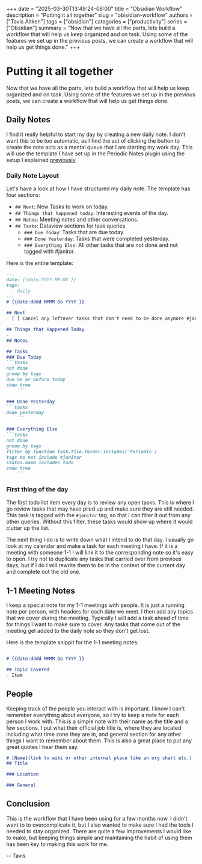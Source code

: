 +++
date = "2025-03-30T13:49:24-06:00"
title = "Obsidian Workflow"
description = "Putting it all together"
slug = "obisidian-workflow"
authors = ["Tavis Aitken"]
tags = ["obsidian"]
categories = ["productivity"]
series = ["Obsidian"]
summary = "Now that we have all the parts, lets build a workflow that will help us keep organized and on task. Using some of the features we set up in the previous posts, we can create a workflow that will help us get things done."
+++

# Putting it all together

Now that we have all the parts, lets build a workflow that will help us keep organized and on task. Using some of the features we set up in the previous posts, we can create a workflow that will help us get things done.

## Daily Notes

I find it really helpful to start my day by creating a new daily note. I don't want this to be too automatic, as I find the act of clicking the button to create the note acts as a mental queue that I am starting my work day. This will use the template I have set up in the Periodic Notes plugin using the setup I explained [previously](/posts/obsidian-plugins/#periodic-notes)


### Daily Note Layout

Let's have a look at how I have structured my daily note.
The template has four sections:
- `## Next`: New Tasks to work on today.
- `## Things that happened today`: Interesting events of the day.
- `## Notes`: Meeting notes and other conversations.
- `## Tasks`: Dataview sections for task queries
  - `### Due Today`: Tasks that are due today.
  - `### Done Yesterday`: Tasks that were completed yesterday.
  - `### Everything Else`: All other tasks that are not done and not tagged with #janitor.

Here is the entire template:
```markdown
---
date: {{date:YYYY-MM-DD }}
tags:
  - daily
---
# {{date:dddd MMMM Do YYYY }}

## Next
- [ ] Cancel any leftover tasks that don't need to be done anymore #janitor

## Things that Happened Today
-
## Notes

## Tasks
### Due Today
```tasks
not done
group by tags
due on or before today
show tree
    ```

### Done Yesterday
```tasks
done yesterday
    ```

### Everything Else
```tasks
not done
group by tags
filter by function task.file.folder.includes('Periodic')
tags do not include #janitor
status.name includes todo
show tree
    ```
```

### First thing of the day

The first todo list item every day is to review any open tasks. This is where I go review tasks that may have piled up and make sure they are still needed. This task is tagged with the `#janitor` tag, so that I can filter it out from any other queries. Without this filter, these tasks would show up where it would clutter up the list.

The next thing I do is to write down what I intend to do that day. I usually go look at my calendar and make a task for each meeting I have. If it is a meeting with someone 1-1 I will link it to the corresponding note so it's easy to open. I try not to duplicate any tasks that carried over from previous days, but if I do I will rewrite them to be in the context of the current day and complete out the old one.

## 1-1 Meeting Notes

I keep a special note for my 1-1 meetings with people. It is just a running note per person, with headers for each date we meet. I then add any topics that we cover during the meeting. Typically I will add a task ahead of time for things I want to make sure to cover. Any tasks that come out of the meeting get added to the daily note so they don't get lost.

Here is the template snippit for the 1-1 meeting notes:
```markdown

# {{date:dddd MMMM Do YYYY }}

## Topic Covered
- Item
```

## People

Keeping track of the people you interact with is important. I know I can't remember everything about everyone, so I try to keep a note for each person I work with. This is a simple note with their name as the title and a few sections. I put what their official job title is, where they are located including what time zone they are in, and general section for any other things I want to remember about them. This is also a great place to put any great quotes I hear them say.

```markdown
# [Name](link to wiki or other internal place like an org chart etc.)
## Title

### Location

### General
```

## Conclusion

This is the workflow that I have been using for a few months now. I didn't want to to overcomplicate it, but I also wanted to make sure I had the tools I needed to stay organized. There are quite a few improvements I would like to make, but keeping things simple and maintaining the habit of using them has been key to making this work for me.

-- Tavis

